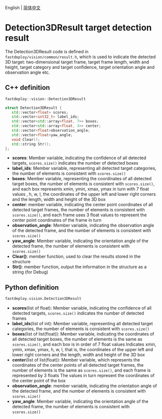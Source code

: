 English | [简体中文](detection_result_CN.md)
# Detection3DResult target detection result

The Detection3DResult code is defined in `fastdeploy/vision/common/result.h`, which is used to indicate the detected 3D target: two-dimensional target frame, target frame length, width and height, target category and target confidence, target orientation angle and observation angle etc.

## C++ definition

```c++
fastdeploy::vision::Detection3DResult
```

```c++
struct Detection3DResult {
   std::vector<float> scores;
   std::vector<int32_t> label_ids;
   std::vector<std::array<float, 7>> boxes;
   std::vector<std::array<float, 3>> center;
   std::vector<float>observation_angle;
   std::vector<float>yaw_angle;
   void Clear();
   std::string Str();
};
```

- **scores**: Member variable, indicating the confidence of all detected targets, `scores.size()` indicates the number of detected boxes
- **label_ids**: Member variable, representing all detected target categories, the number of elements is consistent with `scores.size()`
- **boxes**: Member variable, representing the coordinates of all detected target boxes, the number of elements is consistent with `scores.size()`, and each box represents xmin, ymin, xmax, ymax in turn with 7 float values , h, w, l, the coordinates of the upper left and lower right corners and the length, width and height of the 3D box
- **center**: member variable, indicating the center point coordinates of all detected target frames, the number of elements is consistent with `scores.size()`, and each frame uses 3 float values to represent the center point coordinates of the frame in turn
- **observation_angle**: Member variable, indicating the observation angle of the detected frame, and the number of elements is consistent with `scores.size()`
- **yaw_angle**: Member variable, indicating the orientation angle of the detected frame, the number of elements is consistent with `scores.size()`
- **Clear()**: member function, used to clear the results stored in the structure
- **Str()**: member function, output the information in the structure as a string (for Debug)

## Python definition

```python
fastdeploy.vision.Detection3DResult
```

- **scores**(list of float): Member variable, indicating the confidence of all detected targets, `scores.size()` indicates the number of detected frames
- **label_ids**(list of int): Member variable, representing all detected target categories, the number of elements is consistent with `scores.size()`
- **boxes**(list of list(float)): Member variable, indicating the coordinates of all detected target boxes, the number of elements is the same as `scores.size()`, and each box is in order of 7 float values Indicates xmin, ymin, xmax, ymax, h, w, l, that is, the coordinates of the upper left and lower right corners and the length, width and height of the 3D box
- **center**(list of list(float)): Member variable, which represents the coordinates of the center points of all detected target frames, the number of elements is the same as `scores.size()`, and each frame is represented by 3 floats The values ​​in turn represent the coordinates of the center point of the box
- **observation_angle**: member variable, indicating the orientation angle of the detected frame, and the number of elements is consistent with `scores.size()`
- **yaw_angle**: Member variable, indicating the orientation angle of the detected frame, the number of elements is consistent with `scores.size()`
